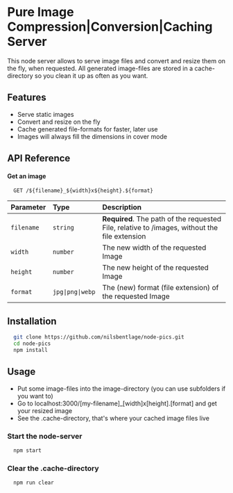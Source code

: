 # Pure Image Compression|Conversion|Caching Server

This node server allows to serve image files and convert and resize them on the fly, when requested. All generated image-files are stored in a cache-directory so you clean it up as often as you want.

## Features

- Serve static images
- Convert and resize on the fly
- Cache generated file-formats for faster, later use
- Images will always fill the dimensions in cover mode

## API Reference

#### Get an image

```http
  GET /${filename}_${width}x${height}.${format}
```

| Parameter  | Type             | Description                                                                                   |
| :--------- | :--------------- | :-------------------------------------------------------------------------------------------- |
| `filename` | `string`         | **Required**. The path of the requested File, relative to /images, without the file extension |
| `width`    | `number`         | The new width of the requested Image                                                          |
| `height`   | `number`         | The new height of the requested Image                                                         |
| `format`   | `jpg\|png\|webp` | The (new) format (file extension) of the requested Image                                      |

## Installation

```bash
  git clone https://github.com/nilsbentlage/node-pics.git
  cd node-pics
  npm install
```

## Usage

- Put some image-files into the image-directory (you can use subfolders if you want to)
- Go to localhost:3000/[my-filename]\_[width]x[height].[format] and get your resized image
- See the .cache-directory, that's where your cached image files live

### Start the node-server

```bash
  npm start
```

### Clear the .cache-directory

```bash
  npm run clear
```
